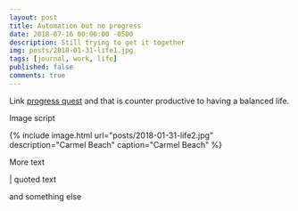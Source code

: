 ```yaml
---
layout: post
title: Automation but no progress
date: 2018-07-16 00:00:00 -0500
description: Still trying to get it together
img: posts/2018-01-31-life1.jpg
tags: [journal, work, life]
published: false
comments: true
---
```

Link [progress quest](https://en.wikipedia.org/wiki/Progress_Quest) and that is counter productive to having a balanced life.


Image script

{% include image.html url="posts/2018-01-31-life2.jpg" description="Carmel Beach" caption="Carmel Beach" %}

More text

| quoted text

and something else



